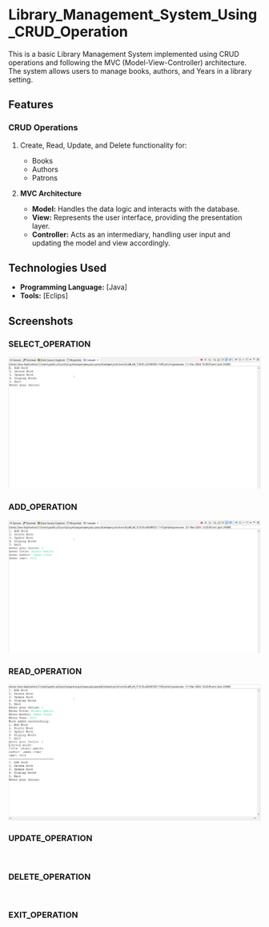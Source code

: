 # Library_Management_System_Using_CRUD_Operation

This is a basic Library Management System implemented using CRUD operations and following the MVC (Model-View-Controller) architecture. The system allows users to manage books, authors, and Years in a library setting.

## Features
### CRUD Operations
1. Create, Read, Update, and Delete functionality for:
   * Books
   * Authors
   * Patrons

2. **MVC Architecture**
   * **Model:** Handles the data logic and interacts with the database.
   * **View:** Represents the user interface, providing the presentation layer.
   * **Controller:** Acts as an intermediary, handling user input and updating the model and 
                     view accordingly.

## Technologies Used
* **Programming Language:** [Java]
* **Tools:** [Eclips]

## Screenshots
### SELECT_OPERATION
![SELECT_OPERATION](https://github.com/Rohan-doshi01/Library_Management_System_Using_CRUD_Operation/blob/main/SELECTION_OF_CRUD_OPERATION.png)
### ADD_OPERATION
![Add_Operation](https://github.com/Rohan-doshi01/Library_Management_System_Using_CRUD_Operation/blob/main/ADD_OPERATION.png)

### READ_OPERATION
![READ_OPERATION](https://github.com/Rohan-doshi01/Library_Management_System_Using_CRUD_Operation/blob/main/READ_OPERATION.png)
### UPDATE_OPERATION
![]()
### DELETE_OPERATION
![]()
### EXIT_OPERATION
![]()
